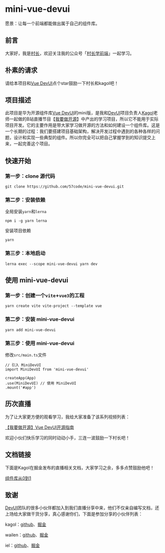 # mini-vue-devui

愿景：让每一个前端都能做出属于自己的组件库。

## 前言

大家好，我是[村长](https://space.bilibili.com/480140591)，欢迎关注我的公众号「[村长学前端](https://gitee.com/57code/picgo/raw/master/%E6%89%AB%E7%A0%81_%E6%90%9C%E7%B4%A2%E8%81%94%E5%90%88%E4%BC%A0%E6%92%AD%E6%A0%B7%E5%BC%8F-%E6%A0%87%E5%87%86%E8%89%B2%E7%89%88.png)」一起学习。

## 朴素的请求
请给本项目和[Vue DevUI](https://gitee.com/devui/vue-devui)点个star鼓励一下村长和kagol吧！


## 项目描述

此项目是华为开源组件库[Vue DevUI](https://gitee.com/devui/vue-devui)的mini版，是我和[DevUI](https://devui.design/)项目负责人[Kagol](https://github.com/kagol)老师一起做的B站直播节目【[我要做开源](https://space.bilibili.com/480140591/channel/seriesdetail?sid=411659)】中产出的学习项目，所以它不能用于实际项目开发。它的主要作用是带大家学习做开源的方法和如何建设一个组件库。这是一个长期的过程：我们要搭建项目基础架构，解决开发过程中遇到的各种各样的问题，设计和实现一些典型的组件。所以你完全可以把自己掌握学到的知识提交上来，一起完善这个项目。

## 快速开始

### 第一步：clone 源代码
```
git clone https://github.com/57code/mini-vue-devui.git
```

### 第二步：安装依赖

全局安装`yarn`和`lerna`
```
npm i -g yarn lerna
```

安装项目依赖
```
yarn
```

### 第三步：本地启动
```
lerna exec --scope mini-vue-devui yarn dev
```

## 使用 mini-vue-devui

### 第一步：创建一个`vite`+`vue3`的工程
```
yarn create vite vite-project --template vue
```

### 第二步：安装 mini-vue-devui
```
yarn add mini-vue-devui
```

### 第三步：使用 mini-vue-devui

修改`src/main.ts`文件
```
// 引入 MiniDevUI
import MiniDevUI from 'mini-vue-devui'

createApp(App)
.use(MiniDevUI) // 使用 MiniDevUI
.mount('#app')
```

## 历次直播

为了让大家更方便的观看学习，我给大家准备了该系列视频列表：

[【我要做开源】Vue DevUI开源指南](https://space.bilibili.com/480140591/channel/seriesdetail?sid=411659)

欢迎小伙们快乐学习的同时动动小手，三连一波鼓励一下村长吧！


## 文档链接

下面是Kagol在掘金发布的直播相关文档，大家学习之余，多多点赞鼓励他吧！

[组件库从0到1](https://juejin.cn/column/6961051124031815687)

## 致谢

[DevUI](https://devui.design/)团队的很多小伙伴都加入到我们直播分享中来，他们不仅亲自编写文档，还上场给大家做干货分享，真心感谢你们，下面是参加分享的小伙伴列表：

kagol：[github](https://github.com/kagol)、[掘金](https://juejin.cn/user/712139267650141)

wailen：[github](https://github.com/SituC)、[掘金](https://juejin.cn/user/2928754707411629)

iel：[github](https://github.com/RootWater)、[掘金](https://juejin.cn/user/1538972011203662)

